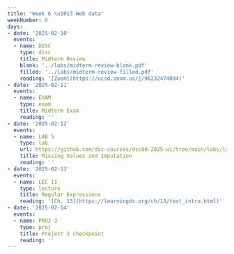 ```yaml
---
title: "Week 6 \u2013 Web data"
weekNumber: 6
days:
- date: '2025-02-10'
  events:
  - name: DISC
    type: disc
    title: Midterm Review
    blank: '../labs/midterm-review-blank.pdf'
    filled: '../labs/midterm-review-filled.pdf'
    reading: '[Zoom](https://ucsd.zoom.us/j/96232474094)'
- date: '2025-02-11'
  events:
  - name: EXAM
    type: exam
    title: Midterm Exam
    reading: ''
- date: '2025-02-12'
  events:
  - name: LAB 5
    type: lab
    url: https://github.com/dsc-courses/dsc80-2025-wi/tree/main/labs/lab05
    title: Missing Values and Imputation
    reading: ''
- date: '2025-02-13'
  events:
  - name: LEC 11
    type: lecture
    title: Regular Expressions
    reading: '[Ch. 13](https://learningds.org/ch/13/text_intro.html)'
- date: '2025-02-14'
  events:
  - name: PROJ 3
    type: proj
    title: Project 3 checkpoint
    reading: ''
---
```

